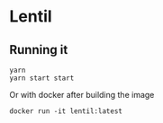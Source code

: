 # Lentil


## Running it
```
yarn 
yarn start start
```

Or with docker after building the image

```
docker run -it lentil:latest
```
